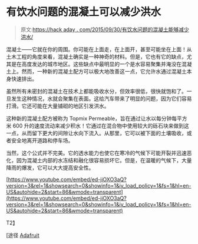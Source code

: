 # 有饮水问题的混凝土可以减少洪水

> 原文:[https://hack aday . com/2015/09/30/有饮水问题的混凝土能够减少洪水/](https://hackaday.com/2015/09/30/concrete-with-a-drinking-problem-could-reduce-flooding/)

混凝土——它就在你的周围。你可能在上面走，在上面开，甚至可能坐在上面！从土木工程的角度来看，混凝土确实是一种神奇的材料。但是，它也有它的缺点，尤其是在高度发达的城市地区。这些缺点中最明显的一个是水容易聚集并淹没在混凝土上。然而，一种新的混凝土配方可以极大地改善这一点，它允许水通过混凝土本身快速排出。

虽然所有未密封的混凝土在技术上都能吸收水分，但效率很低，很快就饱和了。一旦发生这种情况，水就会聚集在表面。这给汽车带来了明显的问题，因为它们容易打滑。它还可能在大量铺砌的地区引发洪水。

这种新的混凝土配方被称为 Topmix Permeable，旨在通过让水以每分钟每平方米 600 升的速度流动来减少积水！它通过在混合物中使用较大的砾石块来做到这一点，从而留下更大的间隙让水向下流入。从那里，它可以被下面的土壤吸收，或者安全地离开道路和停车场。

当然，这个公式并不完美。它的透水能力也使它在寒冷的气候下可能开裂并迅速恶化，因为混凝土内部的水冻结和融化很容易损坏它。但是，在温暖的气候下，大量降雨的爆发，它可以大大提高安全性。

 [https://www.youtube.com/embed/ed-jiOXO3aQ?version=3&rel=1&showsearch=0&showinfo=1&iv_load_policy=1&fs=1&hl=en-US&autohide=2&start=86&wmode=transparent](https://www.youtube.com/embed/ed-jiOXO3aQ?version=3&rel=1&showsearch=0&showinfo=1&iv_load_policy=1&fs=1&hl=en-US&autohide=2&start=86&wmode=transparent)

T2】

[途径 [Adafruit](https://blog.adafruit.com/2015/09/28/thirsty-concrete-absorbs-hundreds-of-gallons-of-water-in-minute/)